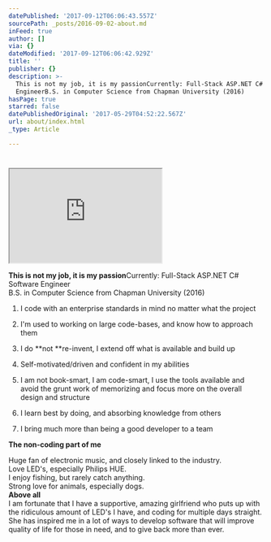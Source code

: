 ```yaml
---
datePublished: '2017-09-12T06:06:43.557Z'
sourcePath: _posts/2016-09-02-about.md
inFeed: true
author: []
via: {}
dateModified: '2017-09-12T06:06:42.929Z'
title: ''
publisher: {}
description: >-
  This is not my job, it is my passionCurrently: Full-Stack ASP.NET C# Software
  EngineerB.S. in Computer Science from Chapman University (2016)
hasPage: true
starred: false
datePublishedOriginal: '2017-05-29T04:52:22.567Z'
url: about/index.html
_type: Article

---
```

# 

<iframe src="https://the-grid.github.io/ed-userhtml/?g=eJyNVFtv2jAUfsa_wgqaVKSGEFJGCRepLa32MGkP3ftkYkMsTBzZhsBQ__uODUnbEKbGipz4fOc7V5-JNgfBsDnkbOoZtjdBorU3Q-0_G7nV7NeOqedMELVi-IhRawNfPItxf5Dvce-8jUGQSCFV3I6i0ejlxR4spKJM-QtpjNzEIeC0FJxigEQgR6031EKoXSiS50xhBOwLkqxXSm4zGre_D6OHxyEAsQQXlkIWccopZdkYvaEm7yjfOQ9tDL5RJNNLqTYx3lr6hGj27iVuM-Z-lzIzMQ5tED-Y2DHDE3KLHxQn4ha_AoX_yhRfjlHLL9hizc_E3HAJOSBC4FBjBty-3JoxwtXjb-TfL2J9-X-gy1NzvHFmUj9JuaA3YQfCOWIbkK_5XxbjAURlYxTMGKiDzknCsxVUDo5RTiiFP1-wpU1A79sYfdFQv-Oy_MFQ_77ZUK87dILPtvrW1tdMRRemwqum-g2motIUvmYrtb2Fj7XynvpGJ0Swm7Abdmz5q3o2CeUVUdmNOiUU-hdH0Gfle74G4B7qUqLWfq44XK6D71rUNsYRf7gPuD0I-_OH-zF-Azxbkq0wNZUavrxAgBd8ldbRF_zz8OnueeTwzukGf8rb8-IeByVJwqA8Fej01Kh7vcen-Z3Dl6zORAN1P7TLQTVLZEbr4HfocGDXKSF8x-2w-ewGeHGaQaXG49wuqwFS6MBJ4IbfDE1SsxF4vxGZnnqpMXkcBEVRdIuoK9UqCEejUbC3GM-CYkGy1dRjGYzJyULSA3Y0U682qazYTiVOp955zMERxtXhRVM68UmeCKLBmYbWaKiON_vJd2wSgOIMVxQlx6caXWp7s98pz9Z17esONBXGmz1Jym46FcvpA1WbzZPdbRZn6B-8YAx0" height="185" style=""></iframe>

**This is not my job, it is my passion**Currently: Full-Stack ASP.NET C\# Software Engineer  
B.S. in Computer Science from Chapman University (2016)

1. I code with an enterprise standards in mind no matter what the project

1. I'm used to working on large code-bases, and know how to approach them
2. I do **not **re-invent, I extend off what is available and build up
3. Self-motivated/driven and confident in my abilities
4. I am not book-smart, I am code-smart, I use the tools available and avoid the grunt work of memorizing and focus more on the overall design and structure
5. I learn best by doing, and absorbing knowledge from others
6. I bring much more than being a good developer to a team

**The non-coding part of me**

Huge fan of electronic music, and closely linked to the industry.   
Love LED's, especially Philips HUE.  
I enjoy fishing, but rarely catch anything.  
Strong love for animals, especially dogs.  
**Above all**  
I am fortunate that I have a supportive, amazing girlfriend who puts up with the ridiculous amount of LED's I have, and coding for multiple days straight. She has inspired me in a lot of ways to develop software that will improve quality of life for those in need, and to give back more than ever.